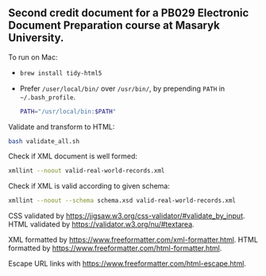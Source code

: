 ## Second credit document for a PB029 Electronic Document Preparation course at Masaryk University.

To run on Mac:
- ```bash
  brew install tidy-html5
  ```
- Prefer `/user/local/bin/` over `/usr/bin/`, by prepending `PATH` in `~/.bash_profile`.

  ```bash
  PATH="/usr/local/bin:$PATH"
  ```

Validate and transform to HTML:
```bash
bash validate_all.sh
```

Check if XML document is well formed:
```bash
xmllint --noout valid-real-world-records.xml
```

Check if XML is valid according to given schema:
```bash
xmllint --noout --schema schema.xsd valid-real-world-records.xml
```

CSS validated by https://jigsaw.w3.org/css-validator/#validate_by_input.
HTML validated by https://validator.w3.org/nu/#textarea.

XML formatted by https://www.freeformatter.com/xml-formatter.html.
HTML formatted by https://www.freeformatter.com/html-formatter.html.

Escape URL links with https://www.freeformatter.com/html-escape.html.
